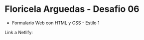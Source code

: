 # Floricela Arguedas - Desafio 06

* Formulario Web con HTML y CSS - Estilo 1

Link a Netlify:
```  

